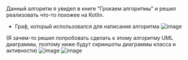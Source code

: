 Данный алгоритм я увидел в книге "Грокаем алгоритмы" и решил реализовать что-то похожее на Kotlin.

- Граф, который использовался для написания алгоритма
![image](https://user-images.githubusercontent.com/60938251/231221790-95050a96-7fbf-4f0c-80b1-355d3eaf1300.png)

(Я зачем-то решил попробовать сделать к этому алгоритму UML диаграммы, поэтому ниже будут скриншоты диаграммы класса и активности)
![image](https://user-images.githubusercontent.com/60938251/231237110-39850f29-9039-4def-90f4-4a5702c34c89.png)
![image](https://user-images.githubusercontent.com/60938251/231237146-b5181a08-a8b0-4254-874d-6fee2b85ac1b.png)

